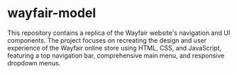 # wayfair-model
This repository contains a replica of the Wayfair website's navigation and UI components. The project focuses on recreating the design and user experience of the Wayfair online store using HTML, CSS, and JavaScript, featuring a top navigation bar, comprehensive main menu, and responsive dropdown menus.
